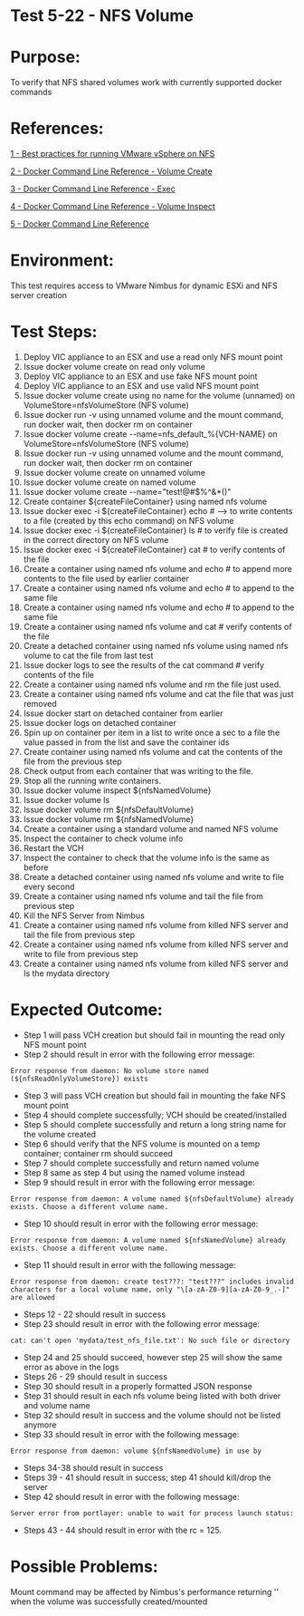 Test 5-22 - NFS Volume
=======

# Purpose:
To verify that NFS shared volumes work with currently supported docker commands

# References:
[1 - Best practices for running VMware vSphere on NFS](http://www.vmware.com/content/dam/digitalmarketing/vmware/en/pdf/techpaper/vmware-nfs-bestpractices-white-paper-en.pdf)

[2 - Docker Command Line Reference - Volume Create](https://docs.docker.com/engine/reference/commandline/volume_create/)

[3 - Docker Command Line Reference - Exec](https://docs.docker.com/engine/reference/commandline/exec/)

[4 - Docker Command Line Reference - Volume Inspect](https://docs.docker.com/engine/reference/commandline/volume_inspect/)

[5 - Docker Command Line Reference](https://docs.docker.com/engine/reference/commandline/volume_ls/)


# Environment:
This test requires access to VMware Nimbus for dynamic ESXi and NFS server creation

# Test Steps:
1. Deploy VIC appliance to an ESX and use a read only NFS mount point
2. Issue docker volume create on read only volume
3. Deploy VIC appliance to an ESX and use fake NFS mount point
4. Deploy VIC appliance to an ESX and use valid NFS mount point
5. Issue docker volume create using no name for the volume (unnamed) on VolumeStore=nfsVolumeStore (NFS volume)
6. Issue docker run -v using unnamed volume and the mount command, run docker wait, then docker rm on container
7. Issue docker volume create --name=nfs_default_%{VCH-NAME} on VolumeStore=nfsVolumeStore (NFS volume)
8. Issue docker run -v using unnamed volume and the mount command, run docker wait, then docker rm on container
9. Issue docker volume create on unnamed volume
10. Issue docker volume create on named volume
11. Issue docker volume create --name="test!@\#$%^&*()"
12. Create container ${createFileContainer} using named nfs volume
13. Issue docker exec -i ${createFileContainer} echo # --> to write contents to a file (created by this echo command) on NFS volume
14. Issue docker exec -i ${createFileContainer} ls   # to verify file is created in the correct directory on NFS volume
15. Issue docker exec -i ${createFileContainer} cat  # to verify contents of the file
16. Create a container using named nfs volume and echo # to append more contents to the file used by earlier container
17. Create a container using named nfs volume and echo # to append to the same file
18. Create a container using named nfs volume and echo # to append to the same file
19. Create a container using named nfs volume and cat # verify contents of the file
20. Create a detached container using named nfs volume using named nfs volume to cat the file from last test
21. Issue docker logs to see the results of the cat command # verify contents of the file
22. Create a container using named nfs volume and rm the file just used.
23. Create a container using named nfs volume and cat the file that was just removed
24. Issue docker start on detached container from earlier
25. Issue docker logs on detached container
26. Spin up on container per item in a list to write once a sec to a file the value passed in from the list and save the container ids
27. Create container using named nfs volume and cat the contents of the file from the previous step
28. Check output from each container that was writing to the file.
29. Stop all the running write containers.
30. Issue docker volume inspect ${nfsNamedVolume}
31. Issue docker volume ls
32. Issue docker volume rm ${nfsDefaultVolume}
33. Issue docker volume rm ${nfsNamedVolume}
34. Create a container using a standard volume and named NFS volume
35. Inspect the container to check volume info
37. Restart the VCH
38. Inspect the container to check that the volume info is the same as before
39. Create a detached container using named nfs volume and write to file every second
40. Create a container using named nfs volume and tail the file from previous step
41. Kill the NFS Server from Nimbus
42. Create a container using named nfs volume from killed NFS server and tail the file from previous step
43. Create a container using named nfs volume from killed NFS server and write to file from previous step
44. Create a container using named nfs volume from killed NFS server and ls the mydata directory



# Expected Outcome:
* Step 1 will pass VCH creation but should fail in mounting the read only NFS mount point
* Step 2 should result in error with the following error message:
```
Error response from daemon: No volume store named (${nfsReadOnlyVolumeStore}) exists
```
* Step 3 will pass VCH creation but should fail in mounting the fake NFS mount point
* Step 4 should complete successfully; VCH should be created/installed
* Step 5 should complete successfully and return a long string name for the volume created
* Step 6 should verify that the NFS volume is mounted on a temp container; container rm should succeed
* Step 7 should complete successfully and return named volume
* Step 8 same as step 4 but using the named volume instead
* Step 9 should result in error with the following error message:
```
Error response from daemon: A volume named ${nfsDefaultVolume} already exists. Choose a different volume name.
```
* Step 10 should result in error with the following error message:
 ```
 Error response from daemon: A volume named ${nfsNamedVolume} already exists. Choose a different volume name.
 ```
* Step 11 should result in error with the following message:
```
Error response from daemon: create test???: "test???" includes invalid characters for a local volume name, only "\[a-zA-Z0-9][a-zA-Z0-9_.-]" are allowed
```
* Steps 12 - 22 should result in success
* Step 23 should result in error with the following error message:
```
cat: can't open 'mydata/test_nfs_file.txt': No such file or directory
```
* Step 24 and 25 should succeed, however step 25 will show the same error as above in the logs
* Steps 26 - 29 should result in success
* Step 30 should result in a properly formatted JSON response
* Step 31 should result in each nfs volume being listed with both driver and volume name
* Step 32 should result in success and the volume should not be listed anymore
* Step 33 should result in error with the following message:  
```
Error response from daemon: volume ${nfsNamedVolume} in use by
```
* Steps 34-38 should result in success
* Steps 39 - 41 should result in success; step 41 should kill/drop the server
* Step 42 should result in error with the following message:
```
Server error from portlayer: unable to wait for process launch status:
```
* Steps 43 - 44 should result in error with the rc = 125.


# Possible Problems:
Mount command may be affected by Nimbus's performance returning '' when the volume was successfully created/mounted